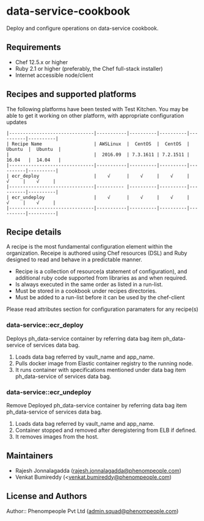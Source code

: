 data-service-cookbook
=========================
Deploy and configure  operations on data-service cookbook.

Requirements
------------
* Chef 12.5.x or higher
* Ruby 2.1 or higher (preferably, the Chef full-stack installer)
* Internet accessible node/client 

Recipes and supported platforms
-------------------------------
The following platforms have been tested with Test Kitchen. You may be 
able to get it working on other platform, with appropriate configuration updates
```
|-------------------------------|-----------|----------|----------|----------|----------|
| Recipe Name                   | AWSLinux  |  CentOS  |  CentOS  |  Ubuntu  |  Ubuntu  |
|                               |  2016.09  | 7.3.1611 | 7.2.1511 |  16.04   |  14.04   | 
|-------------------------------|-----------|----------|----------|----------|----------|
| ecr_deploy                    |    √      |    √     |    √     |    √     |    √     |    
|-------------------------------|---------- |----------|----------|----------|----------|
| ecr_undeploy                  |    √      |    √     |    √     |    √     |    √     |    
|-------------------------------|-----------|----------|----------|----------|----------|

```
Recipe details
----------------

A recipe is the most fundamental configuration element within the organization. Receipe is authored using 
Chef resources (DSL) and Ruby designed to read and behave in a predictable manner.

* Recipe is a collection of resource(a statement of configuration),
  and additional ruby code supported from libraries as and when required.
* Is always executed in the same order as listed in a run-list. 
* Must be stored in a cookbook under recipes directories.
* Must be added to a run-list before it can be used by the chef-client

Please read attributes section for configuration paramaters for any recipe(s)

### data-service::ecr_deploy

Deploys ph_data-service container by referring data bag item ph_data-service of services data bag.

1. Loads data bag referred by vault_name and app_name.
1. Pulls docker image from Elastic container registry to the running node.
1. It runs container with specifications mentioned under data bag item ph_data-service of services data bag.

### data-service::ecr_undeploy

Remove Deployed ph_data-service container by referring data bag item ph_data-service of services data bag.

1. Loads data bag referred by vault_name and app_name.
1. Container stopped and removed after deregistering from ELB if defined.
1. It removes images from the host.

## Maintainers

* Rajesh Jonnalagadda (<rajesh.jonnalagadda@phenompeople.com>)
* Venkat Bumireddy    (<venkat.bumireddy@phenompeople.com)

## License and Authors

Author:: Phenompeople Pvt Ltd (<admin.squad@phenompeople.com>)
